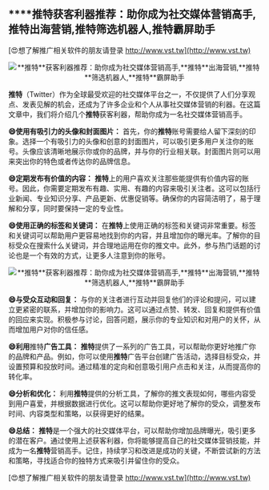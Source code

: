 ## ****推特**获客利器推荐：助你成为社交媒体营销高手,**推特**出海营销,**推特**筛选机器人,**推特**霸屏助手**

[😍想了解推广相关软件的朋友请登录 http://www.vst.tw](http://www.vst.tw)

 <center><img src="https://vst.tw/MP4/tuiguang/png/7.png" alt="**推特**获客利器推荐：助你成为社交媒体营销高手,**推特**出海营销,**推特**筛选机器人,**推特**霸屏助手"></center>

**推特**（Twitter）作为全球最受欢迎的社交媒体平台之一，不仅提供了人们分享观点、发表见解的机会，还成为了许多企业和个人从事社交媒体营销的利器。在这篇文章中，我们将介绍几个**推特**获客利器，帮助你成为一名社交媒体营销高手。

**😄使用有吸引力的头像和封面图片：**
首先，你的**推特**账号需要给人留下深刻的印象。选择一个有吸引力的头像和创意的封面图片，可以吸引更多用户关注你的账号。头像应该清晰地展示你或你的品牌，并与你的行业相关联。封面图片则可以用来突出你的特色或者传达你的品牌信息。

**😄定期发布有价值的内容：**
**推特**上的用户喜欢关注那些能提供有价值内容的账号。因此，你需要定期发布有趣、实用、有趣的内容来吸引关注者。这可以包括行业新闻、专业知识分享、产品更新、优惠促销等。确保你的内容简洁明了，易于理解和分享，同时要保持一定的专业性。

**😄使用正确的标签和关键词：**
在**推特**上使用正确的标签和关键词非常重要。标签和关键词可以帮助用户更容易地找到你的内容，并且增加你的曝光率。了解你的目标受众在搜索什么关键词，并合理地运用在你的推文中。此外，参与热门话题的讨论也是一个有效的方式，让更多人注意到你的账号。

 <center><img src="https://vst.tw/MP4/tuiguang/png/4.png" alt="**推特**获客利器推荐：助你成为社交媒体营销高手,**推特**出海营销,**推特**筛选机器人,**推特**霸屏助手"></center>

**😄与受众互动和回复：**
与你的关注者进行互动并回复他们的评论和提问，可以建立更紧密的联系，并增加你的影响力。这可以通过点赞、转发、回复和提供有价值的回应来实现。积极参与讨论，回答问题，展示你的专业知识和对用户的关怀，从而增加用户对你的信任感。

**😄利用**推特**广告工具：**
**推特**提供了一系列的广告工具，可以帮助你更好地推广你的品牌和产品。例如，你可以使用**推特**广告平台创建广告活动，选择目标受众，并设置预算和投放时间。通过精准的定向和创意吸引用户点击和关注，从而提高你的转化率。

**😄分析和优化：**
利用**推特**提供的分析工具，了解你的推文表现如何，哪些内容受到用户喜爱，并根据数据进行优化。这可以帮助你更好地了解你的受众，调整发布时间、内容类型和策略，以获得更好的结果。

**😄总结：**
**推特**是一个强大的社交媒体平台，可以帮助你增加品牌曝光，吸引更多的潜在客户。通过使用上述获客利器，你将能够提高自己的社交媒体营销技能，并成为一名**推特**营销高手。记住，持续学习和改进是成功的关键，不断尝试新的方法和策略，寻找适合你的独特方式来吸引并留住你的受众。

[😍想了解推广相关软件的朋友请登录 http://www.vst.tw](http://www.vst.tw)



